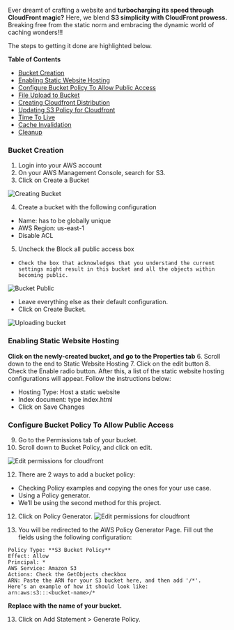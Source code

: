 Ever dreamt of crafting a website and **turbocharging its speed through CloudFront magic?** Here, we blend **S3 simplicity with CloudFront prowess.** Breaking free from the static norm and embracing the dynamic world of caching wonders!!!

The steps to getting it done are highlighted below. 

**Table of Contents**

- [Bucket Creation](#bucket-creation)
- [Enabling Static Website Hosting](#enabling-static-website-hosting) 
- [Configure Bucket Policy To Allow Public Access](#configure-bucket-policy-to-allow-public-access)
- [File Upload to Bucket](#file-upload-to-bucket)
- [Creating Cloudfront Distribution](#creating-cloudfront-distribution)
- [Updating S3 Policy for Cloudfront](#updating-s3-policy-for-cloudfront)
- [Time To Live](#time-to-live)
- [Cache Invalidation](#cache-invalidation)
- [Cleanup](#cleanup)

### Bucket Creation
1. Login into your AWS account
2. On your AWS Management Console, search for S3.
3. Click on Create a Bucket
   
![Creating Bucket](https://github.com/Elizzy01/Deploying-a-Static-Website-using-AWS-S3-and-Cloudfront/assets/98459984/07580a28-114c-494d-a8bb-85babe51948c)

4. Create a bucket with the following configuration
 - Name: has to be globally unique
 - AWS Region: us-east-1
 - Disable ACL
5. Uncheck the Block all public access box
 - `Check the box that acknowledges that you understand the
current settings might result in this bucket and all the objects
within becoming public.`

![Bucket Public](https://github.com/Elizzy01/Deploying-a-Static-Website-using-AWS-S3-and-Cloudfront/assets/98459984/daccee35-1b25-41f1-9e1c-3f734425b37c)

- Leave everything else as their default configuration.
- Click on Create Bucket.

![Uploading bucket](https://github.com/Elizzy01/Deploying-a-Static-Website-using-AWS-S3-and-Cloudfront/assets/98459984/30bd845a-1567-40e0-9916-80d563cfd18b)

### Enabling Static Website Hosting
**Click on the newly-created bucket, and go to the Properties tab**
6. Scroll down to the end to Static Website Hosting
7. Click on the edit button
8. Check the Enable radio button. After this, a list of 
the static website hosting configurations will appear. Follow the instructions below:
 - Hosting Type: Host a static website
 - Index document: type index.html
 - Click on Save Changes

### Configure Bucket Policy To Allow Public Access

9. Go to the Permissions tab of your bucket.
10. Scroll down to Bucket Policy, and click on edit.

![Edit permissions for cloudfront](https://github.com/Elizzy01/Deploying-a-Static-Website-using-AWS-S3-and-Cloudfront/assets/98459984/2dea7443-2be4-4e0c-bbad-dbb56db3e5aa)

12. There are 2 ways to add a bucket policy:

 - Checking Policy examples and copying the ones for your
use case.
 - Using a Policy generator.
- We’ll be using the second method for this project.
  
12. Click on Policy Generator.
![Edit permissions for cloudfront](https://github.com/Elizzy01/Deploying-a-Static-Website-using-AWS-S3-and-Cloudfront/assets/98459984/2dea7443-2be4-4e0c-bbad-dbb56db3e5aa)

13. You will be redirected to the AWS Policy Generator Page. Fill out the
fields using the following configuration:
```
Policy Type: **S3 Bucket Policy**
Effect: Allow
Principal: *
AWS Service: Amazon S3
Actions: Check the GetObjects checkbox
ARN: Paste the ARN for your S3 bucket here, and then add '/*'.
Here’s an example of how it should look like:
arn:aws:s3:::<bucket-name>/*

```
**Replace <bucket-name> with the name of your bucket.**

13. Click on Add Statement > Generate Policy.
